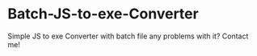 # Batch-JS-to-exe-Converter
Simple JS to exe Converter with batch file any problems with it? Contact me!
